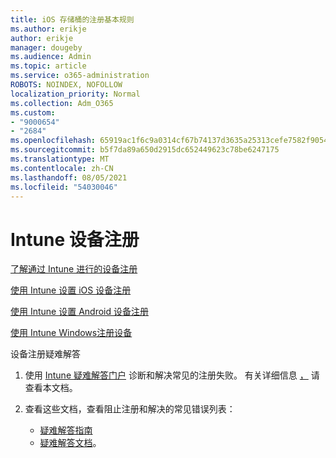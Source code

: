 ```yaml
---
title: iOS 存储桶的注册基本规则
ms.author: erikje
author: erikje
manager: dougeby
ms.audience: Admin
ms.topic: article
ms.service: o365-administration
ROBOTS: NOINDEX, NOFOLLOW
localization_priority: Normal
ms.collection: Adm_O365
ms.custom:
- "9000654"
- "2684"
ms.openlocfilehash: 65919ac1f6c9a0314cf67b74137d3635a25313cefe7582f905466e2e31387842
ms.sourcegitcommit: b5f7da89a650d2915dc652449623c78be6247175
ms.translationtype: MT
ms.contentlocale: zh-CN
ms.lasthandoff: 08/05/2021
ms.locfileid: "54030046"
---
```

# <a name="intune-device-enrollment"></a>Intune 设备注册

[了解通过 Intune 进行的设备注册](https://docs.microsoft.com/intune/enrollment/device-enrollment)

[使用 Intune 设置 iOS 设备注册](https://docs.microsoft.com/intune/enrollment/ios-enroll)

[使用 Intune 设置 Android 设备注册](https://docs.microsoft.com/intune/android-enroll)

[使用 Intune Windows注册设备](https://docs.microsoft.com/intune/windows-enroll)

设备注册疑难解答

1. 使用 [Intune 疑难解答门户](https://devicemanagement.microsoft.com/#blade/Microsoft_Intune_DeviceSettings/TroubleshootBlade) 诊断和解决常见的注册失败。 有关详细信息 [，](https://docs.microsoft.com/intune/help-desk-operators) 请查看本文档。

2. 查看这些文档，查看阻止注册和解决的常见错误列表：
    - [疑难解答指南](https://support.microsoft.com/help/4469913/troubleshooting-windows-device-enrollment-problems-in-microsoft-intune)
    - [疑难解答文档](https://docs.microsoft.com/intune/troubleshoot-device-enrollment-in-intune)。
